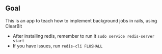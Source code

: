 ## Goal
This is an app to teach how to implement background jobs in rails, using ClearBit

* After installing redis, remember to run it `sudo service redis-server start`
* If you have issues, run `redis-cli FLUSHALL`
